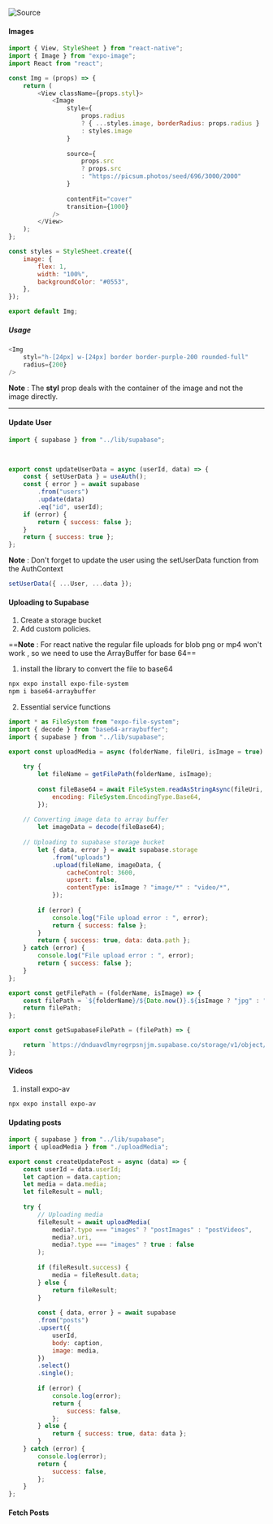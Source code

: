 ![Source](https://youtu.be/fX89gDDDp5M?t=6982)

#### Images
```js
import { View, StyleSheet } from "react-native";
import { Image } from "expo-image";
import React from "react";

const Img = (props) => {
	return (
		<View className={props.styl}>
			<Image
				style={
					props.radius
					? { ...styles.image, borderRadius: props.radius }
					: styles.image
				}
				
				source={
					props.src
					? props.src
					: "https://picsum.photos/seed/696/3000/2000"
				}
				
				contentFit="cover"
				transition={1000}
			/>
		</View>
	);
};

const styles = StyleSheet.create({
	image: {
		flex: 1,
		width: "100%",
		backgroundColor: "#0553",
	},
});

export default Img;
```

##### Usage
```js
<Img
	styl="h-[24px] w-[24px] border border-purple-200 rounded-full"
	radius={200}
/>
```
**Note** : The **styl** prop deals with the container of the image and not the image directly.

<hr>

#### Update User

```js
import { supabase } from "../lib/supabase";

  

export const updateUserData = async (userId, data) => {
	const { setUserData } = useAuth();
	const { error } = await supabase
		.from("users")
		.update(data)
		.eq("id", userId);
	if (error) {
		return { success: false };
	}
	return { success: true };
};
```

**Note** : Don't forget to update the user using the setUserData function from the AuthContext
```js
setUserData({ ...User, ...data });
```

#### Uploading to Supabase
1. Create a storage bucket
2. Add custom policies.

==**Note** : For react native the regular file uploads for blob png or mp4 won't work , so we 
need to use the ArrayBuffer for base 64==

1. install the library to convert the file to base64
```bash
npx expo install expo-file-system
npm i base64-arraybuffer
```

2. Essential service functions
```js
import * as FileSystem from "expo-file-system";
import { decode } from "base64-arraybuffer";
import { supabase } from "../lib/supabase";

export const uploadMedia = async (folderName, fileUri, isImage = true) => {
	
	try {
		let fileName = getFilePath(folderName, isImage);
		
		const fileBase64 = await FileSystem.readAsStringAsync(fileUri, {
			encoding: FileSystem.EncodingType.Base64,
		});
	
	// Converting image data to array buffer
		let imageData = decode(fileBase64);
	
	// Uploading to supabase storage bucket
		let { data, error } = await supabase.storage
			.from("uploads")
			.upload(fileName, imageData, {
				cacheControl: 3600,
				upsert: false,
				contentType: isImage ? "image/*" : "video/*",
			});
	
		if (error) {
			console.log("File upload error : ", error);
			return { success: false };
		}
		return { success: true, data: data.path };
	} catch (error) {
		console.log("File upload error : ", error);
		return { success: false };
	}
};

export const getFilePath = (folderName, isImage) => {
	const filePath = `${folderName}/${Date.now()}.${isImage ? "jpg" : "mp4"}`;
	return filePath;
};

export const getSupabaseFilePath = (filePath) => {

	return `https://dnduavdlmyrogrpsnjjm.supabase.co/storage/v1/object/public/uploads/${filePath}`;
};
```

#### Videos
1. install expo-av
```bash
npx expo install expo-av
```


#### Updating posts
```js
import { supabase } from "../lib/supabase";
import { uploadMedia } from "./uploadMedia";

export const createUpdatePost = async (data) => {
	const userId = data.userId;
	let caption = data.caption;
	let media = data.media;
	let fileResult = null;
		
	try {
		// Uploading media
		fileResult = await uploadMedia(
			media?.type === "images" ? "postImages" : "postVideos",
			media?.uri,
			media?.type === "images" ? true : false
		);
		
		if (fileResult.success) {
			media = fileResult.data;
		} else {
			return fileResult;
		}
	
		const { data, error } = await supabase
		.from("posts")
		.upsert({
			userId,
			body: caption,
			image: media,
		})
		.select()
		.single();
	
		if (error) {
			console.log(error);
			return {
				success: false,
			};
		} else {
			return { success: true, data: data };
		}
	} catch (error) {
		console.log(error);
		return {
			success: false,
		};
	}
};
```

#### Fetch Posts
```js

```